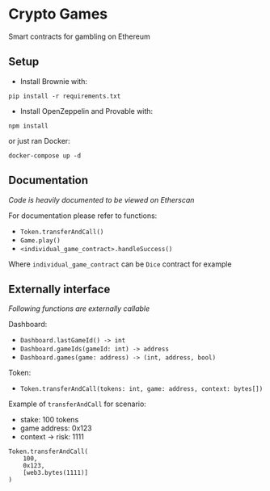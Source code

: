 # Crypto Games

Smart contracts for gambling on Ethereum

## Setup

- Install Brownie with:
```
pip install -r requirements.txt
```

- Install OpenZeppelin and Provable with:
```
npm install
```

or just ran Docker:
```
docker-compose up -d
```

## Documentation

_Code is heavily documented to be viewed on Etherscan_

For documentation please refer to functions:
- `Token.transferAndCall()`
- `Game.play()`
- `<individual_game_contract>.handleSuccess()`

Where `individual_game_contract` can be `Dice` contract for example

## Externally interface

_Following functions are externally callable_

Dashboard:
- `Dashboard.lastGameId() -> int`
- `Dashboard.gameIds(gameId: int) -> address`
- `Dashboard.games(game: address) -> (int, address, bool)`

Token:
- `Token.transferAndCall(tokens: int, game: address, context: bytes[])`

Example of `transferAndCall` for scenario:
- stake: 100 tokens
- game address: 0x123
- context -> risk: 1111
```
Token.transferAndCall(
    100, 
    0x123, 
    [web3.bytes(1111)]
)
```

